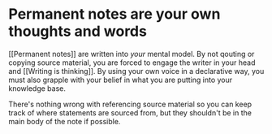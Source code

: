 # Permanent notes are your own thoughts and words
[[Permanent notes]] are written into *your* mental model. By not qouting or copying source material, you are forced to engage the writer in your head and [[Writing is thinking]]. By using your own voice in a declarative way, you must also grapple with your belief in what you are putting into your knowledge base.

There's nothing wrong with referencing source material so you can keep track of where statements are sourced from, but they shouldn't be in the main body of the note if possible.